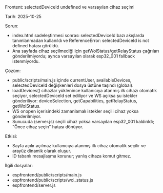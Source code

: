 Frontent: selectedDeviceId undefined ve varsayılan cihaz seçimi

Tarih: 2025-10-25

Sorun:
- index.html sadeleştirmesi sonrası selectedDeviceId bazı akışlarda tanımlanmadan kullanıldı ve ReferenceError: selectedDeviceId is not defined hatası görüldü.
- Ana sayfada cihaz seçilmediği için getWolStatus/getRelayStatus çağrıları gönderilmiyordu; ayrıca varsayılan olarak esp32_001 fallback istenmiyordu.

Çözüm:
- public/scripts/main.js içinde currentUser, availableDevices, selectedDeviceId değişkenleri dosya üstüne taşındı (global).
- loadDevices() cihazlar yüklenince kullanıcıya atanmış ilk cihazı otomatik seçiyor, selectedDeviceId set ediliyor ve WS açıksa şu istekler gönderiliyor: deviceSelection, getCapabilities, getRelayStatus, getWolStatus.
- WS onopen içerisindeki zamanlamalı istekler seçili cihaz yoksa gönderilmiyor.
- Sunucuda (server.js) seçili cihaz yoksa varsayılan esp32_001 kaldırıldı; "Önce cihaz seçin" hatası dönüyor.

Etkisi:
- Sayfa açılır açılmaz kullanıcıya atanmış ilk cihaz otomatik seçilir ve arayüz dinamik olarak oluşur.
- ID tabanlı mesajlaşma korunur; yanlış cihaza komut gitmez.

İlgili dosyalar:
- espfrontend/public/scripts/main.js
- espfrontend/public/scripts/wol_status.js
- espfrontend/server.js




